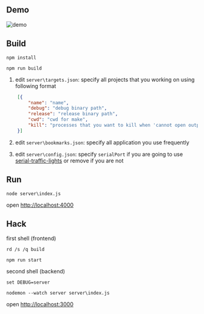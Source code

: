 ## Demo

![demo](http://mugiseyebrows.github.io/img/cpp-compile-on-save.gif)

## Build

`npm install`

`npm run build`

1) edit `server\targets.json`: specify all projects that you working on using following format

```json
    [{
        "name": "name",
        "debug": "debug binary path",
        "release": "release binary path",
        "cwd": "cwd for make",
        "kill": "processes that you want to kill when 'cannot open output' error occur"
    }]
```

2) edit `server\bookmarks.json`: specify all application you use frequently

3) edit `server\config.json`: specify `serialPort` if you are going to use [serial-traffic-lights](https://github.com/mugiseyebrows/serial-traffic-lights) or remove if you are not

## Run

`node server\index.js`

open [http://localhost:4000](http://localhost:4000)

## Hack 

first shell (frontend)

`rd /s /q build`

`npm run start`

second shell (backend)

`set DEBUG=server`

`nodemon --watch server server\index.js`

open [http://localhost:3000](http://localhost:3000)